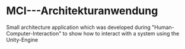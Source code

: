 # MCI---Architekturanwendung
Small architecture application which was developed during "Human-Computer-Interaction" to show how to interact with a system using the Unity-Engine
